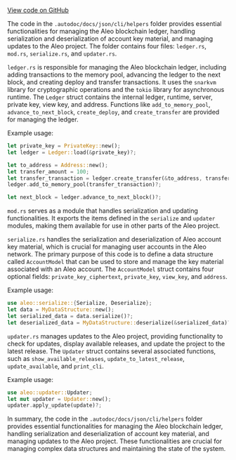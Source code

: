 [View code on GitHub](https://github.com/AleoHQ/aleo/.autodoc/docs/json/cli/helpers)

The code in the `.autodoc/docs/json/cli/helpers` folder provides essential functionalities for managing the Aleo blockchain ledger, handling serialization and deserialization of account key material, and managing updates to the Aleo project. The folder contains four files: `ledger.rs`, `mod.rs`, `serialize.rs`, and `updater.rs`.

`ledger.rs` is responsible for managing the Aleo blockchain ledger, including adding transactions to the memory pool, advancing the ledger to the next block, and creating deploy and transfer transactions. It uses the `snarkvm` library for cryptographic operations and the `tokio` library for asynchronous runtime. The `Ledger` struct contains the internal ledger, runtime, server, private key, view key, and address. Functions like `add_to_memory_pool`, `advance_to_next_block`, `create_deploy`, and `create_transfer` are provided for managing the ledger.

Example usage:

```rust
let private_key = PrivateKey::new();
let ledger = Ledger::load(&private_key)?;

let to_address = Address::new();
let transfer_amount = 100;
let transfer_transaction = ledger.create_transfer(&to_address, transfer_amount)?;
ledger.add_to_memory_pool(transfer_transaction)?;

let next_block = ledger.advance_to_next_block()?;
```

`mod.rs` serves as a module that handles serialization and updating functionalities. It exports the items defined in the `serialize` and `updater` modules, making them available for use in other parts of the Aleo project.

`serialize.rs` handles the serialization and deserialization of Aleo account key material, which is crucial for managing user accounts in the Aleo network. The primary purpose of this code is to define a data structure called `AccountModel` that can be used to store and manage the key material associated with an Aleo account. The `AccountModel` struct contains four optional fields: `private_key_ciphertext`, `private_key`, `view_key`, and `address`.

Example usage:

```rust
use aleo::serialize::{Serialize, Deserialize};
let data = MyDataStructure::new();
let serialized_data = data.serialize()?;
let deserialized_data = MyDataStructure::deserialize(&serialized_data)?;
```

`updater.rs` manages updates to the Aleo project, providing functionality to check for updates, display available releases, and update the project to the latest release. The `Updater` struct contains several associated functions, such as `show_available_releases`, `update_to_latest_release`, `update_available`, and `print_cli`.

Example usage:

```rust
use aleo::updater::Updater;
let mut updater = Updater::new();
updater.apply_update(update)?;
```

In summary, the code in the `.autodoc/docs/json/cli/helpers` folder provides essential functionalities for managing the Aleo blockchain ledger, handling serialization and deserialization of account key material, and managing updates to the Aleo project. These functionalities are crucial for managing complex data structures and maintaining the state of the system.
